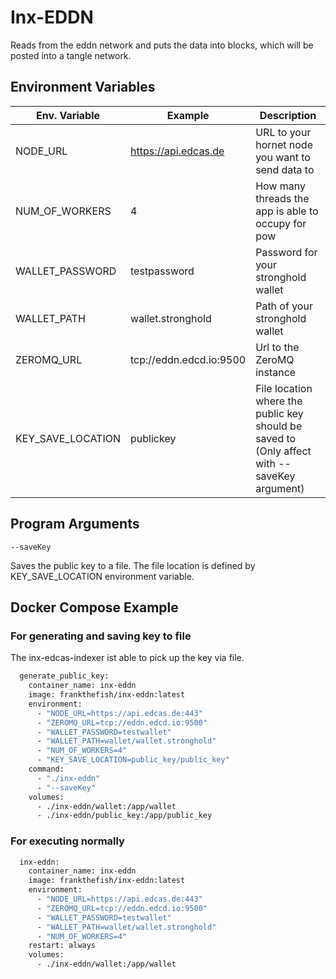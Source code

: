 # Inx-EDDN
Reads from the eddn network and puts the data into blocks, which will be posted into a tangle network.

## Environment Variables

| Env. Variable     | Example                 | Description                                                                                 |
|-------------------|-------------------------|---------------------------------------------------------------------------------------------|
| NODE_URL          | https://api.edcas.de    | URL to your hornet node you want to send data to                                            |
| NUM_OF_WORKERS    | 4                       | How many threads the app is able to occupy for pow                                          |
| WALLET_PASSWORD   | testpassword            | Password for your stronghold wallet                                                         |
| WALLET_PATH       | wallet.stronghold       | Path of your stronghold wallet                                                              |
| ZEROMQ_URL        | tcp://eddn.edcd.io:9500 | Url to the ZeroMQ instance                                                                  |
| KEY_SAVE_LOCATION | publickey               | File location where the public key should be saved to (Only affect with --saveKey argument) |

## Program Arguments

```--saveKey```

Saves the public key to a file. The file location is defined by KEY_SAVE_LOCATION environment variable.


## Docker Compose Example

### For generating and saving key to file

The inx-edcas-indexer ist able to pick up the key via file.

```dockerfile
  generate_public_key:
    container_name: inx-eddn
    image: frankthefish/inx-eddn:latest
    environment:
      - "NODE_URL=https://api.edcas.de:443"
      - "ZEROMQ_URL=tcp://eddn.edcd.io:9500"
      - "WALLET_PASSWORD=testwallet"
      - "WALLET_PATH=wallet/wallet.stronghold"
      - "NUM_OF_WORKERS=4"
      - "KEY_SAVE_LOCATION=public_key/public_key"
    command:
      - "./inx-eddn"
      - "--saveKey"
    volumes:
      - ./inx-eddn/wallet:/app/wallet
      - ./inx-eddn/public_key:/app/public_key
```

### For executing normally

```dockerfile
  inx-eddn:
    container_name: inx-eddn
    image: frankthefish/inx-eddn:latest
    environment:
      - "NODE_URL=https://api.edcas.de:443"
      - "ZEROMQ_URL=tcp://eddn.edcd.io:9500"
      - "WALLET_PASSWORD=testwallet"
      - "WALLET_PATH=wallet/wallet.stronghold"
      - "NUM_OF_WORKERS=4"
    restart: always
    volumes:
      - ./inx-eddn/wallet:/app/wallet
```